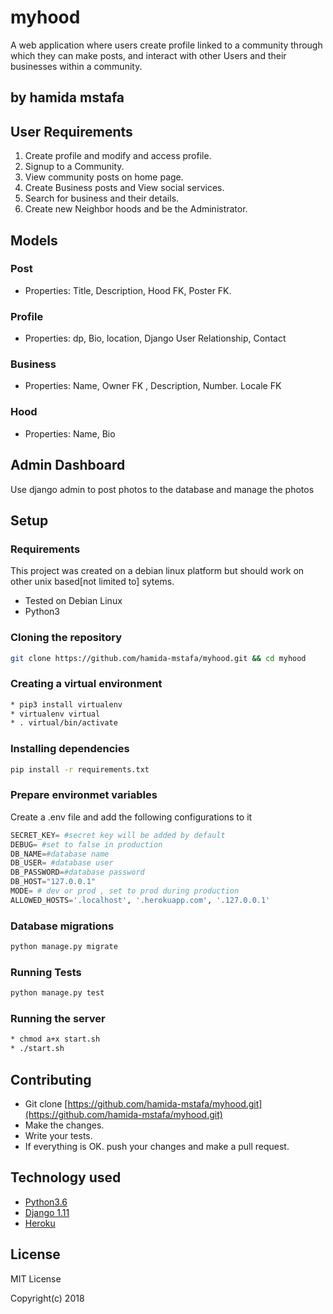 # myhood
A web application where users create profile linked to a community through which they can make posts, and interact with other Users and their businesses within a community.

## by hamida mstafa

## User Requirements

1. Create profile and modify and access profile.
2. Signup to a Community.
3. View community posts on home page.
4. Create Business posts and View social services.
5. Search for business and their details.
6. Create new Neighbor hoods and be the Administrator.



## Models
### Post
* Properties: Title, Description, Hood FK, Poster FK.

### Profile
* Properties: dp, Bio, location, Django User Relationship, Contact

### Business
* Properties: Name, Owner FK , Description, Number. Locale FK

### Hood
* Properties: Name, Bio


## Admin Dashboard
Use django admin to post photos to the database and manage the photos

## Setup

### Requirements
This project was created on a debian linux platform but should work on other unix based[not limited to] sytems.
* Tested on Debian Linux
* Python3

### Cloning the repository
```bash
git clone https://github.com/hamida-mstafa/myhood.git && cd myhood
```

### Creating a virtual environment

```bash
* pip3 install virtualenv
* virtualenv virtual
* . virtual/bin/activate
```
### Installing dependencies
```bash
pip install -r requirements.txt
```

### Prepare environmet variables
Create a .env file and add the following configurations to it
```python
SECRET_KEY= #secret key will be added by default
DEBUG= #set to false in production
DB_NAME=#database name
DB_USER= #database user
DB_PASSWORD=#database password
DB_HOST="127.0.0.1"
MODE= # dev or prod , set to prod during production
ALLOWED_HOSTS='.localhost', '.herokuapp.com', '.127.0.0.1'
```

### Database migrations

```bash
python manage.py migrate
```

### Running Tests
```bash
python manage.py test
```

### Running the server
```bash
* chmod a+x start.sh
* ./start.sh

```
## Contributing

- Git clone [https://github.com/hamida-mstafa/myhood.git](https://github.com/hamida-mstafa/myhood.git)
- Make the changes.
- Write your tests.
- If everything is OK. push your changes and make a pull request.



## Technology used

* [Python3.6](https://www.python.org/)
* [Django 1.11](https://docs.djangoproject.com/en/1.11/)
* [Heroku](https://heroku.com)


## License
MIT License

Copyright(c) 2018
